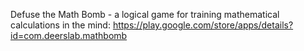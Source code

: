 Defuse the Math Bomb - a logical game for training mathematical calculations in the mind: https://play.google.com/store/apps/details?id=com.deerslab.mathbomb

